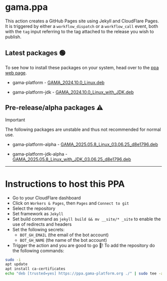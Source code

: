 # gama.ppa

This action creates a GitHub Pages site using Jekyll and CloudFlare Pages.
It is triggered by either a `workflow_dispatch` or a `workflow_call` event, both with the `tag` input referring to the tag attached to the release you wish to publish.

## Latest packages 🟢

To see how to install these packages on your system, head over to the [ppa web page](https://ppa.gama-platform.org).


- gama-platform - [GAMA_2024.10.0_Linux.deb](https://ppa.gama-platform.org/./GAMA_2024.10.0_Linux.deb.html)

- gama-platform-jdk - [GAMA_2024.10.0_Linux_with_JDK.deb](https://ppa.gama-platform.org/./GAMA_2024.10.0_Linux_with_JDK.deb.html)




## Pre-release/alpha packages ⚠️

> [!IMPORTANT]
> The following packages are unstable and thus not recommended for normal use.


- gama-platform-alpha - [GAMA_2025.05.8_Linux_03.06.25_d8e1796.deb](https://ppa.gama-platform.org/./GAMA_2025.05.8_Linux_03.06.25_d8e1796.deb.html)

- gama-platform-jdk-alpha - [GAMA_2025.05.8_Linux_with_JDK_03.06.25_d8e1796.deb](https://ppa.gama-platform.org/./GAMA_2025.05.8_Linux_with_JDK_03.06.25_d8e1796.deb.html)



- - -

# Instructions to host this PPA

- Go to your CloudFlare dashboard
- Click on `Workers & Pages`, then `Pages` and `Connect to git`
- Select the repository
- Set framework as `Jekyll`
- Set build command as `jekyll build && mv __site/* _site` to enable the use of redirects and headers
- Set the following secrets: 
    - `BOT_GH_EMAIL` (the email of the bot account)
    - `BOT_GH_NAME` (the name of the bot account)
- Trigger the action and you are good to go 🎉! To add the repository do the following commands:
```bash
sudo -i
apt update
apt install ca-certificates
echo "deb [trusted=yes] https://ppa.gama-platform.org ./" | sudo tee -a /etc/apt/sources.list
``` 